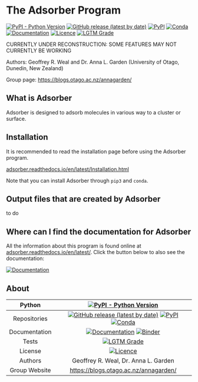 # The Adsorber Program

[![PyPI - Python Version](https://img.shields.io/pypi/pyversions/Adsorber)](https://docs.python.org/3/)
[![GitHub release (latest by date)](https://img.shields.io/github/v/release/GardenGroupUO/Adsorber)](https://github.com/GardenGroupUO/Adsorber)
[![PyPI](https://img.shields.io/pypi/v/Adsorber)](https://pypi.org/project/Adsorber/)
[![Conda](https://img.shields.io/conda/v/gardengroupuo/adsorber)](https://anaconda.org/GardenGroupUO/adsorber)
[![Documentation](https://img.shields.io/badge/Docs-click%20here-brightgreen)](https://adsorber.readthedocs.io/en/latest/)
[![Licence](https://img.shields.io/github/license/GardenGroupUO/Adsorber)](https://www.gnu.org/licenses/agpl-3.0.en.html)
[![LGTM Grade](https://img.shields.io/lgtm/grade/python/github/GardenGroupUO/Adsorber)](https://lgtm.com/projects/g/GardenGroupUO/Adsorber/context:python)

CURRENTLY UNDER RECONSTRUCTION: SOME FEATURES MAY NOT CURRENTLY BE WORKING

Authors: Geoffrey R. Weal and Dr. Anna L. Garden (University of Otago, Dunedin, New Zealand)

Group page: https://blogs.otago.ac.nz/annagarden/

## What is Adsorber

Adsorber is designed to adsorb molecules in various way to a cluster or surface. 

## Installation

It is recommended to read the installation page before using the Adsorber program. 

[adsorber.readthedocs.io/en/latest/Installation.html](https://adsorber.readthedocs.io/en/latest/Installation.html)

Note that you can install Adsorber through ``pip3`` and ``conda``. 

## Output files that are created by Adsorber

to do

## Where can I find the documentation for Adsorber

All the information about this program is found online at [adsorber.readthedocs.io/en/latest/](https://adsorber.readthedocs.io/en/latest/). Click the button below to also see the documentation: 

[![Documentation](https://img.shields.io/badge/Docs-click%20here-brightgreen)](https://adsorber.readthedocs.io/en/latest/)

## About

<div align="center">

| Python | [![PyPI - Python Version](https://img.shields.io/pypi/pyversions/Adsorber)](https://docs.python.org/3/) | 
|:----------------------:|:-------------------------------------------------------------:|
| Repositories | [![GitHub release (latest by date)](https://img.shields.io/github/v/release/GardenGroupUO/Adsorber)](https://github.com/GardenGroupUO/Adsorber) [![PyPI](https://img.shields.io/pypi/v/Adsorber)](https://pypi.org/project/Adsorber/) [![Conda](https://img.shields.io/conda/v/gardengroupuo/adsorber)](https://anaconda.org/GardenGroupUO/adsorber) |
| Documentation | [![Documentation](https://img.shields.io/badge/Docs-click%20here-brightgreen)](https://adsorber.readthedocs.io/en/latest/) [![Binder](https://mybinder.org/badge_logo.svg)](https://mybinder.org/v2/gh/GardenGroupUO/Organisms_Jupyter_Examples/main?urlpath=lab) | 
| Tests | [![LGTM Grade](https://img.shields.io/lgtm/grade/python/github/GardenGroupUO/Adsorber)](https://lgtm.com/projects/g/GardenGroupUO/Adsorber/context:python)
| License | [![Licence](https://img.shields.io/github/license/GardenGroupUO/Adsorber)](https://www.gnu.org/licenses/agpl-3.0.en.html) |
| Authors | Geoffrey R. Weal, Dr. Anna L. Garden |
| Group Website | https://blogs.otago.ac.nz/annagarden/ |

</div>
